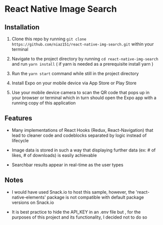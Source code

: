 # React Native Image Search

## Installation ##

1. Clone this repo by running ```git clone https://github.com/niaz151/react-native-img-search.git``` within your terminal 

2. Navigate to the project directory by running ```cd react-native-img-search``` and run ```yarn install``` ( if yarn is needed as a prerequisite install yarn )

3. Run the ```yarn start``` command while still in the project directory

4. Install Expo on your mobile device via App Store or Play Store

5. Use your mobile device camera to scan the QR code that pops up in your browser or terminal which in turn should open the Expo app with a running copy of this application

## Features ##

- Many implementations of React Hooks (Redux, React-Navigation) that lead to cleaner code and codeblocks separated by logic instead of lifecycle

- Image data is stored in such a way that displaying further data (ex: # of likes, # of downloads) is easily achievable

- Searchbar results appear in real-time as the user types

## Notes ##

- I would have used Snack.io to host this sample, however, the 'react-native-elements' package is not compatible with default package versions on Snack.io

- It is best practice to hide the API_KEY in an .env file but , for the purposes of this project and its functionality, I decided not to do so

